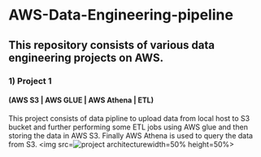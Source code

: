 # AWS-Data-Engineering-pipeline

## This repository consists of various data engineering projects on AWS. 

### 1) Project 1 
#### (AWS S3 | AWS GLUE | AWS Athena | ETL)
This project consists of data pipline to upload data from local host to S3 bucket and further performing some ETL jobs using AWS glue and then storing the data in AWS S3. Finally AWS Athena is used to query the data from S3. 
<img src=![project architecture](https://user-images.githubusercontent.com/89546195/212116831-0ef00852-57ff-4929-9399-bb1821d1b4ca.jpg)width=50% height=50%>


